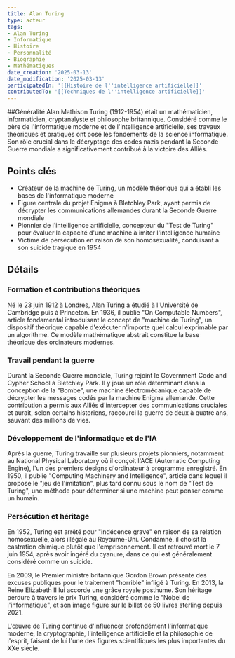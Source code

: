 ```yaml
---
title: Alan Turing
type: acteur
tags:
- Alan Turing
- Informatique
- Histoire
- Personnalité
- Biographie
- Mathématiques
date_creation: '2025-03-13'
date_modification: '2025-03-13'
participatedIn: '[[Histoire de l''intelligence artificielle]]'
contributedTo: '[[Techniques de l''intelligence artificielle]]'
---
```


##Généralité
Alan Mathison Turing (1912-1954) était un mathématicien, informaticien, cryptanalyste et philosophe britannique. Considéré comme le père de l'informatique moderne et de l'intelligence artificielle, ses travaux théoriques et pratiques ont posé les fondements de la science informatique. Son rôle crucial dans le décryptage des codes nazis pendant la Seconde Guerre mondiale a significativement contribué à la victoire des Alliés.

## Points clés
- Créateur de la machine de Turing, un modèle théorique qui a établi les bases de l'informatique moderne
- Figure centrale du projet Enigma à Bletchley Park, ayant permis de décrypter les communications allemandes durant la Seconde Guerre mondiale
- Pionnier de l'intelligence artificielle, concepteur du "Test de Turing" pour évaluer la capacité d'une machine à imiter l'intelligence humaine
- Victime de persécution en raison de son homosexualité, conduisant à son suicide tragique en 1954

## Détails
### Formation et contributions théoriques
Né le 23 juin 1912 à Londres, Alan Turing a étudié à l'Université de Cambridge puis à Princeton. En 1936, il publie "On Computable Numbers", article fondamental introduisant le concept de "machine de Turing", un dispositif théorique capable d'exécuter n'importe quel calcul exprimable par un algorithme. Ce modèle mathématique abstrait constitue la base théorique des ordinateurs modernes.

### Travail pendant la guerre
Durant la Seconde Guerre mondiale, Turing rejoint le Government Code and Cypher School à Bletchley Park. Il y joue un rôle déterminant dans la conception de la "Bombe", une machine électromécanique capable de décrypter les messages codés par la machine Enigma allemande. Cette contribution a permis aux Alliés d'intercepter des communications cruciales et aurait, selon certains historiens, raccourci la guerre de deux à quatre ans, sauvant des millions de vies.

### Développement de l'informatique et de l'IA
Après la guerre, Turing travaille sur plusieurs projets pionniers, notamment au National Physical Laboratory où il conçoit l'ACE (Automatic Computing Engine), l'un des premiers designs d'ordinateur à programme enregistré. En 1950, il publie "Computing Machinery and Intelligence", article dans lequel il propose le "jeu de l'imitation", plus tard connu sous le nom de "Test de Turing", une méthode pour déterminer si une machine peut penser comme un humain.

### Persécution et héritage
En 1952, Turing est arrêté pour "indécence grave" en raison de sa relation homosexuelle, alors illégale au Royaume-Uni. Condamné, il choisit la castration chimique plutôt que l'emprisonnement. Il est retrouvé mort le 7 juin 1954, après avoir ingéré du cyanure, dans ce qui est généralement considéré comme un suicide.

En 2009, le Premier ministre britannique Gordon Brown présente des excuses publiques pour le traitement "horrible" infligé à Turing. En 2013, la Reine Elizabeth II lui accorde une grâce royale posthume. Son héritage perdure à travers le prix Turing, considéré comme le "Nobel de l'informatique", et son image figure sur le billet de 50 livres sterling depuis 2021.

L'œuvre de Turing continue d'influencer profondément l'informatique moderne, la cryptographie, l'intelligence artificielle et la philosophie de l'esprit, faisant de lui l'une des figures scientifiques les plus importantes du XXe siècle.